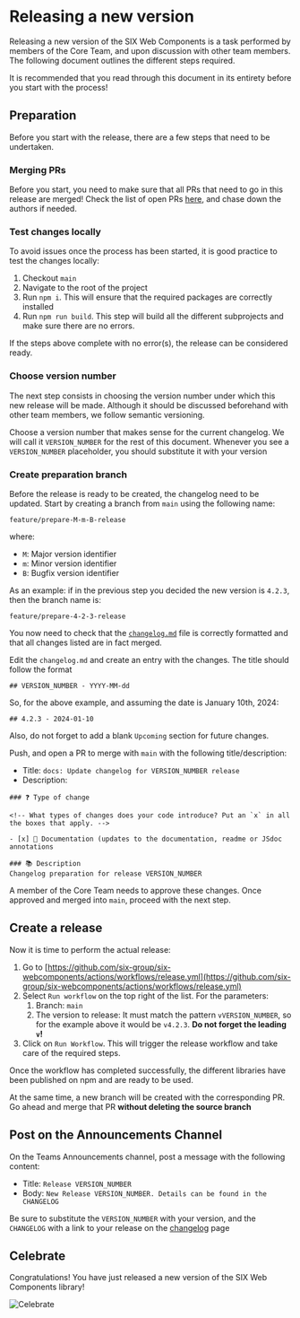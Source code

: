 # Releasing a new version

Releasing a new version of the SIX Web Components is a task performed by members of the Core Team,
and upon discussion with other team members. The following document outlines the different steps
required.

It is recommended that you read through this document in its entirety before you start with the
process!

## Preparation

Before you start with the release, there are a few steps that need to be undertaken.

### Merging PRs

Before you start, you need to make sure that all PRs that need to go in this release are merged!
Check the list of open PRs [here](https://github.com/six-group/six-webcomponents/pulls), and chase
down the authors if needed.

### Test changes locally

To avoid issues once the process has been started, it is good practice to test the changes locally:

1. Checkout `main`
2. Navigate to the root of the project
3. Run `npm i`. This will ensure that the required packages are correctly installed
4. Run `npm run build`. This step will build all the different subprojects and make sure there are
   no errors.

If the steps above complete with no error(s), the release can be considered ready.

### Choose version number

The next step consists in choosing the version number under which this new release will be made.
Although it should be discussed beforehand with other team members, we follow semantic versioning.

Choose a version number that makes sense for the current changelog. We will call it `VERSION_NUMBER`
for the rest of this document. Whenever you see a `VERSION_NUMBER` placeholder, you should
substitute it with your version

### Create preparation branch

Before the release is ready to be created, the changelog need to be updated. Start by creating a
branch from `main` using the following name:

```
feature/prepare-M-m-B-release
```

where:

- `M`: Major version identifier
- `m`: Minor version identifier
- `B`: Bugfix version identifier

As an example: if in the previous step you decided the new version is `4.2.3`, then the branch name
is:

```
feature/prepare-4-2-3-release
```

You now need to check that the [`changelog.md`](../changelog.md) file is correctly formatted and
that all changes listed are in fact merged.

Edit the `changelog.md` and create an entry with the changes. The title should follow the format

```
## VERSION_NUMBER - YYYY-MM-dd
```

So, for the above example, and assuming the date is January 10th, 2024:

```
## 4.2.3 - 2024-01-10
```

Also, do not forget to add a blank `Upcoming` section for future changes.

Push, and open a PR to merge with `main` with the following title/description:

- Title: `docs: Update changelog for VERSION_NUMBER release`
- Description:

```
### ❓ Type of change

<!-- What types of changes does your code introduce? Put an `x` in all the boxes that apply. -->

- [x] 📖 Documentation (updates to the documentation, readme or JSdoc annotations

### 📚 Description
Changelog preparation for release VERSION_NUMBER
```

A member of the Core Team needs to approve these changes. Once approved and merged into `main`,
proceed with the next step.

## Create a release

Now it is time to perform the actual release:

1. Go to
   [https://github.com/six-group/six-webcomponents/actions/workflows/release.yml](https://github.com/six-group/six-webcomponents/actions/workflows/release.yml)
2. Select `Run workflow` on the top right of the list. For the parameters:
   1. Branch: `main`
   2. The version to release: It must match the pattern `vVERSION_NUMBER`, so for the example above
      it would be `v4.2.3`. **Do not forget the leading `v`!**
3. Click on `Run Workflow`. This will trigger the release workflow and take care of the required
   steps.

Once the workflow has completed successfully, the different libraries have been published on npm and
are ready to be used.

At the same time, a new branch will be created with the corresponding PR. Go ahead and merge that PR
**without deleting the source branch**

## Post on the Announcements Channel

On the Teams Announcements channel, post a message with the following content:

- Title: `Release VERSION_NUMBER`
- Body: `New Release VERSION_NUMBER. Details can be found in the CHANGELOG`

Be sure to substitute the `VERSION_NUMBER` with your version, and the `CHANGELOG` with a link to
your release on the [changelog](https://six-group.github.io/six-webcomponents/changelog.html) page

## Celebrate

Congratulations! You have just released a new version of the SIX Web Components library!

![Celebrate](https://media4.giphy.com/media/v1.Y2lkPTc5MGI3NjExdzJlOTlkZHR6a2djcTlxejB2ZHR2dTczOGgxejNjNmhodmppOTI3bCZlcD12MV9pbnRlcm5hbF9naWZfYnlfaWQmY3Q9Zw/BPJmthQ3YRwD6QqcVD/giphy_s.gif)
